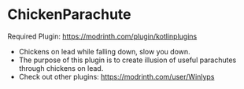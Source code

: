 # ChickenParachute
Required Plugin: https://modrinth.com/plugin/kotlinplugins
- Chickens on lead while falling down, slow you down.  
- The purpose of this plugin is to create illusion of useful parachutes through chickens on lead.
- Check out other plugins: https://modrinth.com/user/Winlyps

